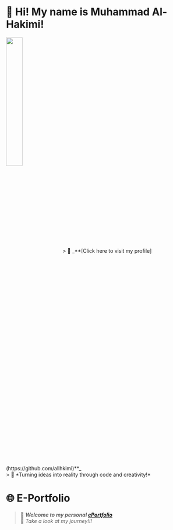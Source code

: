 # 👋 Hi! My name is Muhammad Al-Hakimi!
<img align="center" width="30%" src="https://raw.githubusercontent.com/haritzhaykal/clicksquad/main/pics/al.jpg">
> 🌟 _**[Click here to visit my profile](https://github.com/allhkimi)**_ <br>
> 🌟 *Turning ideas into reality through code and creativity!* 

# 🌐 E-Portfolio
> 🚀 _**Welcome to my personal [ePortfolio](https://allhkimi.github.io/)**_ <br>
> 🚀 _Take a look at my journey!!!_

